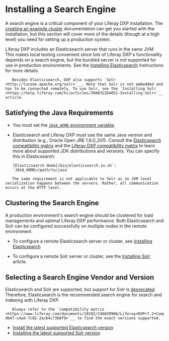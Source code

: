 # Installing a Search Engine

A search engine is a critical component of your Liferay DXP installation. The [creating an example cluster](./../../installation-and-upgrades/setting-up-liferay-dxp/clustering-for-high-availability/example-creating-a-simple-dxp-cluster.md#prepare-a-search-engine) documentation can get you started with the installation, but this section will cover more of the details (though at a high level) you need for setting up a production system.

<!-- DIAGRAM -->

Liferay DXP includes an Elasticsearch server that runs in the same JVM. This makes local testing convenient since lots of Liferay DXP's functionality depends on a search engine, but the bundled server is not supported for use in production environments. See the [Installing Elasticsearch](./elasticsearch/installing-elasticsearch.md) instructions for more details.
<!-- Is this the place to introduce sidecar which will replace embedded in GA4? -->

```note::
   Besides Elasticsearch, DXP also supports `Solr <http://lucene.apache.org/solr>`__. Note that Solr is not embedded and has to be connected remotely. To use Solr, see the `Installing Solr <https://help.liferay.com/hc/articles/360032264052-Installing-Solr>`__ article.
```
<!-- Is this the place to mention our deprecation of solr support? -->

## Satisfying the Java Requirements

- You must set the [`JAVA_HOME` environment variable](https://docs.oracle.com/cd/E19182-01/820-7851/inst_cli_jdk_javahome_t/).

- Elasticsearch and Liferay DXP must use the same Java version and distribution (e.g., Oracle Open JRE 1.8.0_201). Consult the [Elasticsearch compatibility matrix](https://www.elastic.co/support/matrix#matrix_jvm) and the [Liferay DXP compatibility matrix](https://help.liferay.com/hc/sections/360002103292-Compatibility-Matrix) to learn more about supported JDK distributions and versions. You can specify this in Elasticsearch:

   ```properties
   [Elasticsearch Home]/bin/elasticsearch.in.sh`: `JAVA_HOME=/path/to/java`
   ```

```note::
   The same requirement is not applicable to Solr as no JVM level serialization happens between the servers. Rather, all communication occurs at the HTTP level.
```
## Clustering the Search Engine

A production environment's search engine should be clustered for load managements and optimal Liferay DXP performance. Both Elasticsearch and Solr can be configured successfully on multiple nodes in the remote environment.

* To configure a remote Elasticsearch server or cluster, see [Installing Elasticsearch](./installing-elasticsearch.md).

* To configure a remote Solr server or cluster, see the [Installing Solr](https://help.liferay.com/hc/articles/360032264052-Installing-Solr) article.

## Selecting a Search Engine Vendor and Version

Elasticsearch and Solr are supported, but support for Solr is [deprecated]()<!-- link to somewhere -->. Therefore, Elasticsearch is the recommended search engine for search and indexing with Liferay DXP.

```important::
   Always refer to the `compatibility matrix <https://www.liferay.com/documents/10182/246659966/Liferay+DXP+7.2+Compatibility+Matrix.pdf/ed234765-db47-c4ad-7c82-2acb4c73b0f9>`__ to find the exact versions supported.
```

- [Install the latest supported Elasticsearch version](./elasticsearch/installing-elasticsearch.md)
- [Installing the latest supported Solr version](./solr/installing-solr.md)

<!-- Goes in the Solr section intro article and will need updates
## Using Solr

There are some drawbacks to using Solr as the search engine. These limitations affect how Solr processes search requests in various Liferay products.

### End User Feature Limitations of Liferay's Solr Integration

* [Liferay Commerce](https://help.liferay.com/hc/en-us/articles/360017869952)
* [Workflow Metrics](https://help.liferay.com/hc/en-us/articles/360029042071-Workflow-Metrics-The-Service-Level-Agreement-SLA-)
* [Custom Filter search widget](https://help.liferay.com/hc/en-us/articles/360028721272-Filtering-Search-Results-with-the-Custom-Filter-Widget)
* [The Low Level Search Options widget](https://help.liferay.com/hc/en-us/articles/360032607571-Low-Level-Search-Options-Searching-Additional-or-Alternate-Indexes)
* [Search Tuning: Customizing Search Results](https://help.liferay.com/hc/en-us/articles/360034473872-Search-Tuning-Customizing-Search-Results)
* [Search Tuning: Synonyms](https://help.liferay.com/hc/articles/360034473852-Search-Tuning-Synonym-Sets)

### Developer Feature Limitations of Liferay's Solr Integration

Implementation for the following APIs may be added in the future, but they are not currently supported by Liferay's Solr connector.

* From Portal Core (Module: `portal-kernel`, Artifact:
    `com.liferay.portal.kernel`):
  * `com.liferay.portal.kernel.search.generic.NestedQuery`
  * `com.liferay.portal.kernel.search.filter`:
    * `ComplexQueryPart`
    * `GeoBoundingBoxFilter`
    * `GeoDistanceFilter`
    * `GeoDistanceRangeFilter`
    * `GeoPolygonFilter`
* From the Portal Search API (Module: `portal-search-api`, Artifact:
    `com.liferay.portal.search.api`):
  * `com.liferay.portal.search.filter`:
    * `ComplexQueryPart`
    * `TermsSetFilter`
  * `com.liferay.portal.search.geolocation.*`
  * `com.liferay.portal.search.highlight.*`
  * `com.liferay.portal.search.query.function.*`
  * `com.liferay.portal.search.query.*`:
  * `com.liferay.portal.search.script.*`
  * `com.liferay.portal.search.significance.*`
  * `com.liferay.portal.search.sort.*`: only `Sort`,`FieldSort`, and `ScoreSort` are supported
* Portal Search Engine Adapter API (Module: `portal-search-engine-adapter-api`,
    Artifact: `com.liferay.portal.search.engine.adapter.api`)
  * `com.liferay.portal.search.engine.adapter.cluster.*`
  * `com.liferay.portal.search.engine.adapter.document.UpdateByQueryDocumentRequest`
  * `com.liferay.portal.search.engine.adapter.index.*`: only `RefreshIndexRequest` is supported
  * `com.liferay.portal.search.engine.adapter.search.*`:
    * `MultisearchSearchRequest`
    * `SuggestSearchRequest`
  * `com.liferay.portal.search.engine.adapter.snapshot.*`

Liferay Commerce requires the `TermsSetFilter` implementation which is only available in the Elasticsearch connector.
-->
